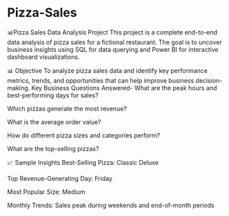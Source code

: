 # Pizza-Sales
📊Pizza Sales Data Analysis Project
This project is a complete end-to-end data analysis of pizza sales for a fictional restaurant. The goal is to uncover business insights using SQL for data querying and Power BI for interactive dashboard visualizations.

📊 Objective
To analyze pizza sales data and identify key performance metrics, trends, and opportunities that can help improve business decision-making.
Key Business Questions Answered-
What are the peak hours and best-performing days for sales?

Which pizzas generate the most revenue?

What is the average order value?

How do different pizza sizes and categories perform?

What are the top-selling pizzas?

📈 Sample Insights
Best-Selling Pizza: Classic Deluxe

Top Revenue-Generating Day: Friday

Most Popular Size: Medium

Monthly Trends: Sales peak during weekends and end-of-month periods

